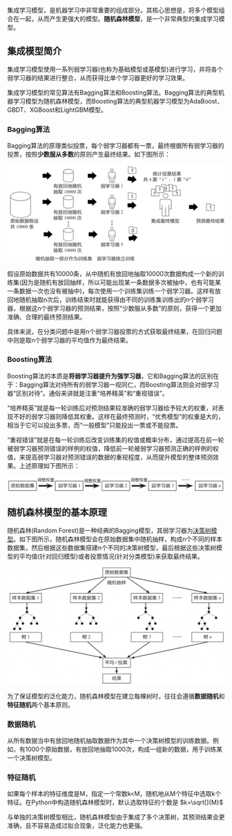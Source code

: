 集成学习模型，是机器学习中非常重要的组成部分。其核心思想是，将多个模型组合在一起，从而产生更强大的模型。**随机森林模型**，是一个非常典型的集成学习模型。

## 集成模型简介

集成学习模型使用一系列弱学习器(也称为基础模型或基模型)进行学习，并将各个弱学习器的结果进行整合，从而获得比单个学习器更好的学习效果。

集成学习模型的常见算法有Bagging算法和Boosting算法。Bagging算法的典型机器学习模型为随机森林模型，而Boosting算法的典型机器学习模型为AdaBoost、GBDT、XGBoost和LightGBM模型。

### Bagging算法
Bagging算法的原理类似投票，每个弱学习器都有一票，最终根据所有弱学习器的投票，按照**少数服从多数**的原则产生最终结果。如下图所示：

![随机森林模型-图1](../../images/ai/random_forest_1.png)

假设原始数据共有10000条，从中随机有放回地抽取10000次数据构成一个新的训练集(因为是随机有放回抽样，所以可能出现某一条数据多次被抽中，也有可能某一条数据一次也没有被抽中)，每次使用一个训练集训练一个弱学习器。这样有放回地随机抽取n次后，训练结束时就能获得由不同的训练集训练出的n个弱学习器，根据这n个弱学习器的预测结果，按照“少数服从多数”的原则，获得一个更加准确、合理的最终预测结果。

具体来说，在分类问题中是用n个弱学习器投票的方式获取最终结果，在回归问题中则是取n个弱学习器的平均值作为最终结果。

### Boosting算法

Boosting算法的本质是**将弱学习器提升为强学习器**，它和Bagging算法的区别在于：Bagging算法对待所有的弱学习器一视同仁，而Boosting算法则会对弱学习器“区别对待”。通俗来讲就是注重“培养精英”和“重视错误”。

“培养精英”就是每一轮训练后对预测结果较准确的弱学习器给予较大的权重，对表现不好的弱学习器则降低其权重。这样在最终预测时，“优秀模型”的权重是大的，相当于它可以投出多票，而“一般模型”只能投出一票或不能投票。

“重视错误”就是在每一轮训练后改变训练集的权值或概率分布，通过提高在前一轮被弱学习器预测错误的样例的权值，降低前一轮被弱学习器预测正确的样例的权值，来提高弱学习器对预测错误的数据的重视程度，从而提升模型的整体预测效果。上述原理如下图所示：

![随机森林模型-图2](../../images/ai/random_forest_2.png)

## 随机森林模型的基本原理

随机森林(Random Forest)是一种经典的Bagging模型，其弱学习器为[决策树模型][1]。如下图所示，随机森林模型会在原始数据集中随机抽样，构成n个不同的样本数据集，然后根据这些数据集搭建n个不同的决策树模型，最后根据这些决策树模型的平均值(针对回归模型)或者投票情况(针对分类模型)来获取最终结果。

![随机森林模型-图3](../../images/ai/random_forest_3.png)

为了保证模型的泛化能力，随机森林模型在建立每棵树时，往往会遵循**数据随机**和**特征随机**两个基本原则。

### 数据随机

从所有数据当中有放回地随机抽取数据作为其中一个决策树模型的训练数据。例如，有1000个原始数据，有放回地抽取1000次，构成一组新的数据，用于训练某一个决策树模型。

### 特征随机

如果每个样本的特征维度是M，指定一个常数k<M，随机地从M个特征中选取k个特征。在Python中构造随机森林模型时，默认选取特征的个数是 $k=\sqrt[]{M}$

与单独的决策树模型相比，随机森林模型由于集成了多个决策树，其预测结果会更准确，且不容易造成过拟合现象，泛化能力也更强。

  [1]: https://github.com/likuli/data-analysis-learning/blob/main/docs/analysis_ai/decision_tree.md